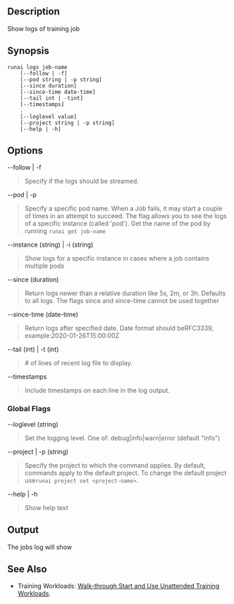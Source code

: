 ## Description

Show logs of training job

## Synopsis

    runai logs job-name 
        [--follow | -f] 
        [--pod string | -p string] 
        [--since duration] 
        [--since-time date-time] 
        [--tail int | -tint] 
        [--timestamps]  
        .
        [--loglevel value] 
        [--project string | -p string] 
        [--help | -h]

## Options

--follow | -f

>  Specify if the logs should be streamed.

--pod | -p

>  Specify a specific pod name. When a Job fails, it may start a couple of times in an attempt to succeed. The flag allows you to see the logs of a specific instance (called 'pod'). Get the name of the pod by running ``runai get job-name``

--instance (string) | -i (string)

>  Show logs for a specific instance in cases where a job contains multiple pods

--since (duration)

>  Return logs newer than a relative duration like 5s, 2m, or 3h. Defaults to all logs. The flags since and since-time cannot be used together

--since-time (date-time)

>  Return logs after specified date. Date format should beRFC3339, example:2020-01-26T15:00:00Z

--tail (int) | -t (int)

>  \# of lines of recent log file to display.

--timestamps

>  Include timestamps on each line in the log output.

### Global Flags

--loglevel (string)

>  Set the logging level. One of: debug|info|warn|error (default "info")

--project | -p (string)

>  Specify the project to which the command applies. By default, commands apply to the default project. To change the default project use``runai project set <project-name>``.

--help | -h

>  Show help text

## Output

The jobs log will show

## See Also

*   Training Workloads: [Walk-through Start and Use Unattended Training Workloads](../Walkthroughs/Walkthrough-Launch-Unattended-Training-Workloads-.md).

